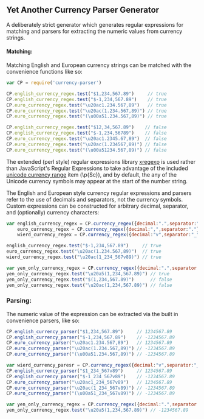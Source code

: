 ## Yet Another Currency Parser Generator

A deliberately strict generator which generates regular expressions
for matching and parsers for extracting the numeric values from currency
strings.

#### Matching: 

Matching English and European currency strings can be matched with the
convenience functions like so:

```JavaScript
var CP = require('currency-parser')

CP.english_currency_regex.test("$1,234,567.89")     // true
CP.english_currency_regex.test("$-1,234,567.89")    // true
CP.euro_currency_regex.test("\u20ac1.234.567,89")   // true
CP.euro_currency_regex.test("\u20ac(1.234.567,89)") // true
CP.euro_currency_regex.test("(\u00a51.234.567,89)") // true

CP.english_currency_regex.test("$12,34,567.89")    // false
CP.english_currency_regex.test("$-1,234,56789")    // false
CP.euro_currency_regex.test("\u20ac1.2345.67,89")  // false
CP.euro_currency_regex.test("\u20ac(1.234567,89)") // false
CP.euro_currency_regex.test("(\u00a51234.567,89)") // false
```

The extended (perl style) regular expressions library
[xregexp](http://xregexp.com/) is used rather than JavaScript's Regular
Expressions to take advantage of the included [unicode currency
range](https://stackoverflow.com/a/4180379/1519199) item (\p{Sc}), and by
default, the any of the Unicode currency symbols may appear at the start of
the number string. 

The English and European style currency regular expressions and parsers
refer to the use of decimals and separators, not the currency symbols.
Custom expressions can be constructed for arbitrary decimal, separator, and
(optionally) currency characters: 


```JavaScript
var english_currency_regex = CP.currency_regex({decimal:".",separator:","}),
    euro_currency_regex = CP.currency_regex({decimal:",",separator:"."}),
    wierd_currency_regex = CP.currency_regex({decimal:"v",separator:"_"}),

english_currency_regex.test("$-1,234,567.89")     // true
euro_currency_regex.test("\u20ac(1.234.567,89)")  // true
wierd_currency_regex.test("\u20ac(1_234_567v89)") // true

var yen_only_currency_regex = CP.currency_regex({decimal:".",separator:",",symbol:"\u00a5"});
yen_only_currency_regex.test("\u20a5(1,234,567.89)") // true
yen_only_currency_regex.test("$(1,234,567.89)")      // false
yen_only_currency_regex.test("\u20ac(1,234,567.89)") // false
```

### Parsing: 

The numeric value of the expression can be extracted via the built in
convenience parsers, like so:

```JavaScript
CP.english_currency_parser("$1,234,567.89")     // 1234567.89
CP.english_currency_parser("$-1,234,567.89")    // -1234567.89
CP.euro_currency_parser("\u20ac1.234.567,89")   // 1234567.89
CP.euro_currency_parser("\u20ac(1.234.567,89)") // -1234567.89
CP.euro_currency_parser("(\u00a51.234.567,89)") // -1234567.89

var wierd_currency_paresr = CP.currency_regex({decimal:"v",separator:"_"});
CP.english_currency_parser("$1_234_567v89")     // 1234567.89
CP.english_currency_parser("$-1_234_567v89")    // -1234567.89
CP.euro_currency_parser("\u20ac1_234_567v89")   // 1234567.89
CP.euro_currency_parser("\u20ac(1_234_567v89)") // -1234567.89
CP.euro_currency_parser("(\u00a51_234_567v89)") // -1234567.89

var yen_only_currency_regex = CP.currency_regex({decimal:".",separator:",",symbol:"\u00a5"});
yen_only_currency_regex.test("\u20a5(1,234,567.89)") // -1234567.89
```
